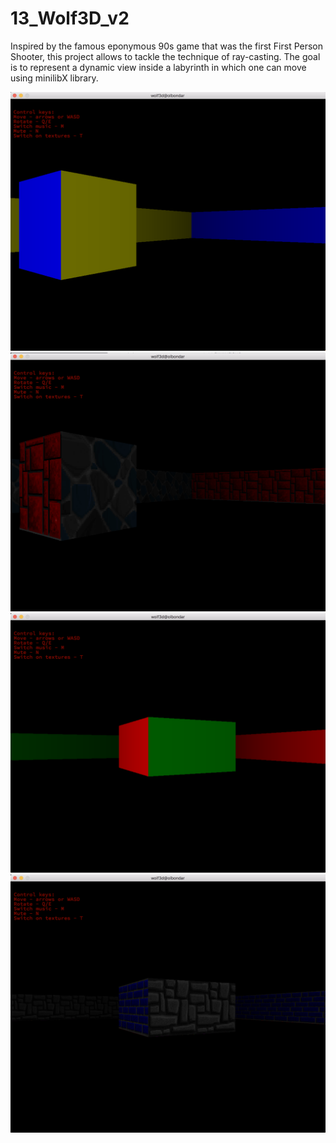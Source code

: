 # 13_Wolf3D_v2
Inspired by the famous eponymous 90s game that was the first First Person Shooter, this project allows to tackle the technique of ray-casting. The goal is to represent a dynamic view inside a labyrinth in which one can move using minilibX library.

![alt tag](https://github.com/bondarenko-elena/13_Wolf3D_v1/blob/master/Screen%20Shot%202018-12-02%20at%205.39.24%20PM.png)
![alt tag](https://github.com/bondarenko-elena/13_Wolf3D_v1/blob/master/Screen%20Shot%202018-12-02%20at%205.39.12%20PM.png)
![alt tag](https://github.com/bondarenko-elena/13_Wolf3D_v1/blob/master/Screen%20Shot%202018-12-02%20at%205.39.55%20PM.png)
![alt tag](https://github.com/bondarenko-elena/13_Wolf3D_v1/blob/master/Screen%20Shot%202018-12-02%20at%205.40.04%20PM.png)
